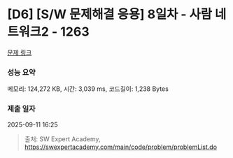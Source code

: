 # [D6] [S/W 문제해결 응용] 8일차 - 사람 네트워크2 - 1263 

[문제 링크](https://swexpertacademy.com/main/code/problem/problemDetail.do?contestProbId=AV18P2B6Iu8CFAZN) 

### 성능 요약

메모리: 124,272 KB, 시간: 3,039 ms, 코드길이: 1,238 Bytes

### 제출 일자

2025-09-11 16:25



> 출처: SW Expert Academy, https://swexpertacademy.com/main/code/problem/problemList.do